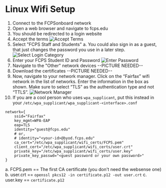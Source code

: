 # Linux Wifi Setup

1. Connect to the FCPSonboard network
2. Open a web browser and navigate to fcps.edu
3. You should be redirected to a login website
4. Accept the terms
![Accept Terms](../../.gitbook/assets/linux-wifi-setup-1.png)
5. Select "FCPS Staff and Students"
  a. You could also sign in as a guest, that just changes the password you use in a later step.
![Select Login Category](../../.gitbook/assets/linux-wifi-setup-2.png)
6. Enter your FCPS Student ID and Password
![Enter Password](../../.gitbook/pictures/linux-wifi-setup-3.png)
7. Navigate to the "Other" network devices
--PICTURE NEEDED--
8. Download the certificates
--PICTURE NEEDED--
9. Now, navigate to your network manager.
Click on the “Fairfax” wifi network in the list of networks. Enter the information in the box as shown.
Make sure to select “TLS” as the authentication type and not “TTLS”.
![Network Manager](../../.gitbook/assets/linux-wifi-setup-6.png)
10. If you are a cool person who uses `wpa_supplicant`, put this instead in your `/etc/wpa_supplicant/wpa_supplicant-<interface>.conf`
```
network={
    ssid="Fairfax"
    key_mgmt=WPA-EAP
    eap=TLS
    identity="guest@fcps.edu"
    # or,
    # identity="<your-id>@byod.fcps.edu"
    ca_cert="/etc/wpa_supplicant/wifi_certs/FCPS.pem"
    client_cert="/etc/wpa_supplicant/wifi_certs/user.crt"
    private_key="/etc/wpa_supplicant/wifi_certs/user.key"
    private_key_passwd="<guest password or your own password>"
}
```
  a. FCPS.pem == The first CA certificate (you don't need the websense one)
  b. user.crt == `openssl pkcs12 -in certificate.p12 -out user.crt`
  c. user.key == `certificate.p12`
